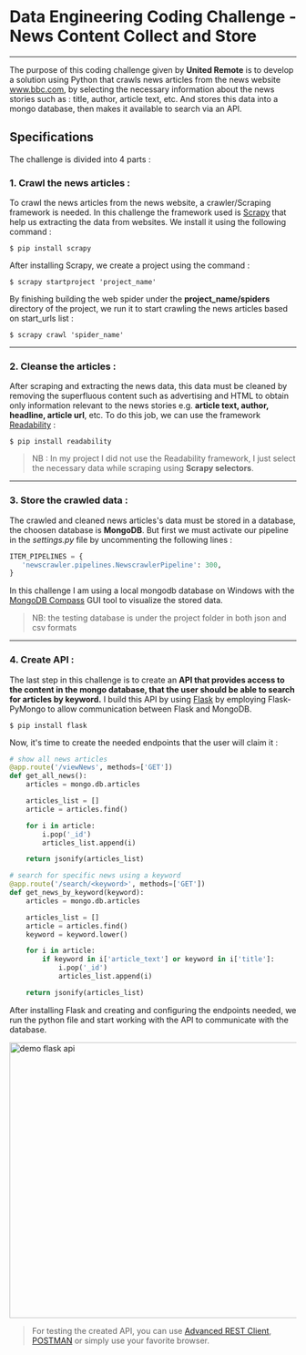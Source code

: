 # Data Engineering Coding Challenge - News Content Collect and Store

***

The purpose of this coding challenge given by **United Remote** is to develop a solution using Python that crawls news articles from the news website www.bbc.com, by selecting
the necessary information about the news stories such as : title, author, article text, etc. And stores this data into a mongo database, then makes it available to search via an API.

## Specifications

The challenge is divided into 4 parts :

### 1. Crawl the news articles :

To crawl the news articles from the news website, a crawler/Scraping framework is needed. In this challenge the framework used is [Scrapy](https://scrapy.org/) that help us
extracting the data from websites. We install it using the following command :

	$ pip install scrapy
          
After installing Scrapy, we create a project using the command :

	$ scrapy startproject 'project_name'
  
By finishing building the web spider under the **project_name/spiders** directory of the project, we run it to start crawling the news articles based on start_urls list :
  
    $ scrapy crawl 'spider_name'

---

### 2. Cleanse the articles :
After scraping and extracting the news data, this data must be cleaned by removing the superfluous content such as advertising and 
HTML to obtain only information relevant to the news stories e.g. **article text, author, headline, article url**, etc.
To do this job, we can use the framework [Readability](https://pypi.org/project/readability/) :

	$ pip install readability
  
> NB : In my project I did not use the Readability framework, I just select the necessary data while scraping using **Scrapy selectors**.

---

### 3. Store the crawled data :

The crawled and cleaned news articles's data must be stored in a database, the choosen database is **MongoDB**. But first we must activate our pipeline
in the _settings.py_ file by uncommenting the following lines :

```python
ITEM_PIPELINES = {
   'newscrawler.pipelines.NewscrawlerPipeline': 300,
}
```
In this challenge I am using a local mongodb database on Windows with the [MongoDB Compass](https://www.mongodb.com/download-center/compass?jmp=docs) GUI tool to visualize the stored data.

> NB: the testing database is under the project folder in both json and csv formats

---

### 4. Create API :
The last step in this challenge is to create an **API that provides access to the content in the mongo database, that the user should be able
to search for articles by keyword.**
I build this API by using [Flask](https://github.com/pallets/flask) by employing Flask-PyMongo to allow communication between Flask and MongoDB.

	$ pip install flask
  
Now, it's time to create the needed endpoints that the user will claim it :

```python
# show all news articles
@app.route('/viewNews', methods=['GET'])
def get_all_news():
    articles = mongo.db.articles

    articles_list = []
    article = articles.find()

    for i in article:
        i.pop('_id')
        articles_list.append(i)

    return jsonify(articles_list)
```

```python
# search for specific news using a keyword
@app.route('/search/<keyword>', methods=['GET'])
def get_news_by_keyword(keyword):
    articles = mongo.db.articles

    articles_list = []
    article = articles.find()
    keyword = keyword.lower()

    for i in article:
        if keyword in i['article_text'] or keyword in i['title']:
            i.pop('_id')
            articles_list.append(i)

    return jsonify(articles_list)
```

After installing Flask and creating and configuring the endpoints needed, we run the python file and start working with the API to communicate with the database.

<img src="demo/Flask API test.gif" width="797" height="484" alt="demo flask api"/>

> For testing the created API, you can use [Advanced REST Client](https://install.advancedrestclient.com/install), [POSTMAN](https://www.getpostman.com/) or
simply use your favorite browser.
